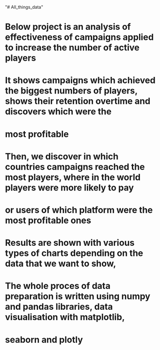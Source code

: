 "# All_things_data" 
# Below project is an analysis of effectiveness of campaigns applied to increase the number of active players

# It shows campaigns which achieved the biggest numbers of players, shows their retention overtime and discovers which were the
# most profitable

# Then, we discover in which countries campaigns reached the most players, where in the world players were more likely to pay
# or users of which platform were the most profitable ones


# Results are shown with various types of charts depending on the data that we want to show,
# The whole proces of data preparation is written using numpy and pandas libraries, data visualisation with matplotlib,
# seaborn and plotly
